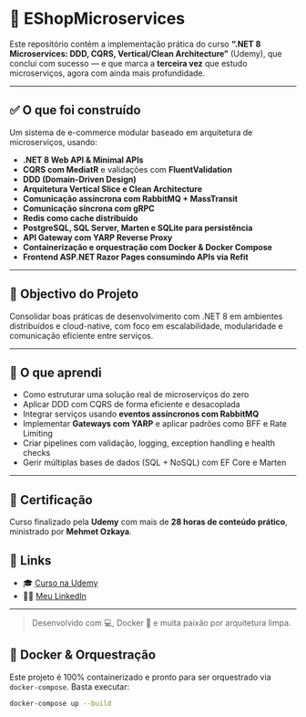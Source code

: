 # 🛒 EShopMicroservices

Este repositório contém a implementação prática do curso **“.NET 8 Microservices: DDD, CQRS, Vertical/Clean Architecture”** (Udemy), que concluí com sucesso — e que marca a **terceira vez** que estudo microserviços, agora com ainda mais profundidade.

---

## ✅ O que foi construído

Um sistema de e-commerce modular baseado em arquitetura de microserviços, usando:

- **.NET 8 Web API & Minimal APIs**
- **CQRS com MediatR** e validações com **FluentValidation**
- **DDD (Domain-Driven Design)**
- **Arquitetura Vertical Slice e Clean Architecture**
- **Comunicação assíncrona com RabbitMQ + MassTransit**
- **Comunicação síncrona com gRPC**
- **Redis como cache distribuído**
- **PostgreSQL, SQL Server, Marten e SQLite para persistência**
- **API Gateway com YARP Reverse Proxy**
- **Containerização e orquestração com Docker & Docker Compose**
- **Frontend ASP.NET Razor Pages consumindo APIs via Refit**

---

## 🎯 Objectivo do Projeto

Consolidar boas práticas de desenvolvimento com .NET 8 em ambientes distribuídos e cloud-native, com foco em escalabilidade, modularidade e comunicação eficiente entre serviços.

---

## 🧠 O que aprendi

- Como estruturar uma solução real de microserviços do zero  
- Aplicar DDD com CQRS de forma eficiente e desacoplada  
- Integrar serviços usando **eventos assíncronos com RabbitMQ**  
- Implementar **Gateways com YARP** e aplicar padrões como BFF e Rate Limiting  
- Criar pipelines com validação, logging, exception handling e health checks  
- Gerir múltiplas bases de dados (SQL + NoSQL) com EF Core e Marten  

---

## 📜 Certificação  
Curso finalizado pela **Udemy** com mais de **28 horas de conteúdo prático**, ministrado por **Mehmet Ozkaya**.

## 🔗 Links  
- 🎓 [Curso na Udemy]([https://www.udemy.com/course/net-microservices/](https://www.udemy.com/share/103fFg3@0lEwo0tmV5Xw5r7aUKHFZQ06e1zRINOPkIkmDGDcbOmyuTmQE0MXqzwFqz0F6qP_bw==/))  
- 👨‍💼 [Meu LinkedIn](https://www.linkedin.com/in/leonildo-vivaldo-mazenda-202121210/)

---

> Desenvolvido com 💻, Docker 🐳 e muita paixão por arquitetura limpa.

## 🐳 Docker & Orquestração

Este projeto é 100% containerizado e pronto para ser orquestrado via `docker-compose`. Basta executar:

```bash
docker-compose up --build
